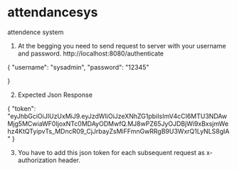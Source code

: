 # attendancesys
attendence system

1. At the begging you need to send request to server with your username and password.
http://localhost:8080/authenticate

{
	"username": "sysadmin",
	"password": "12345"

}

2. Expected Json Response

{
    "token": "eyJhbGciOiJIUzUxMiJ9.eyJzdWIiOiJzeXNhZG1pbiIsImV4cCI6MTU3NDAwMjg5MCwiaWF0IjoxNTc0MDAyODMwfQ.MJ8wPZ65JyOJDBjWi9xBxsjmWehz4KtQTyipvTs_MDncR09_CjJrbayZsMiFFmnGwRRgB9U3WxrQ1LyNLS8gIA"
}

3. You have to add this json token for each subsequent request as x-authorization header.